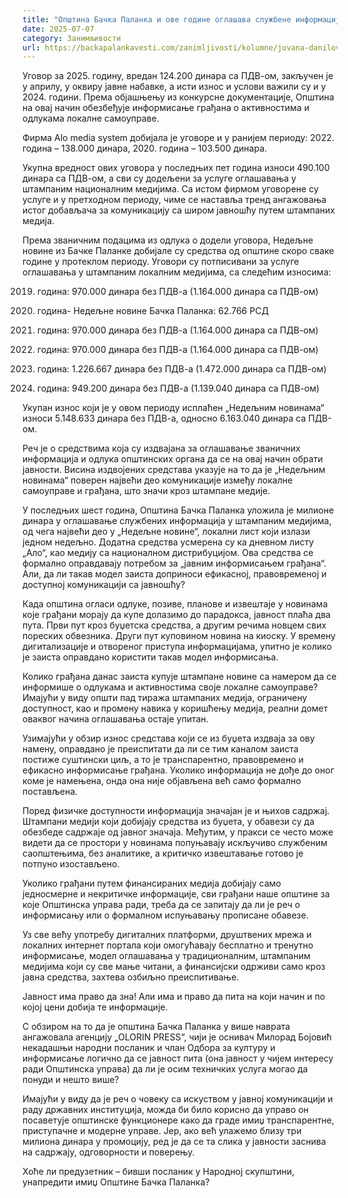 ```yaml
---
title: "Општина Бачка Паланка и ове године оглашава службене информације у дневном листу „Ало“"
date: 2025-07-07
category: Занимљивости
url: https://backapalankavesti.com/zanimljivosti/kolumne/jovana-danilov-kolumna/opstina-backa-palanka-i-ove-godine-u-dnevnom-listu-alo/
---
```


Уговор за 2025. годину, вредан 124.200 динара са ПДВ-ом, закључен је у априлу, у оквиру јавне набавке, а исти износ и услови важили су и у 2024. години. Према објашњењу из конкурсне документације, Општина на овај начин обезбеђује информисање грађана о активностима и одлукама локалне самоуправе.

Фирма Alo media system добијала је уговоре и у ранијем периоду: 2022. година – 138.000 динара, 2020. година – 103.500 динара.

Укупна вредност ових уговора у последњих пет година износи 490.100 динара са ПДВ-ом, а сви су додељени за услуге оглашавања у штампаним националним медијима. Са истом фирмом уговорене су услуге и у претходном периоду, чиме се наставља тренд ангажовања истог добављача за комуникацију са широм јавношћу путем штампаних медија.

Према званичним подацима из одлука о додели уговора, Недељне новине из Бачке Паланке добијале су средства од општине скоро сваке године у протеклом периоду. Уговори су потписивани за услуге оглашавања у штампаним локалним медијима, са следећим износима:

2019. година: 970.000 динара без ПДВ-а (1.164.000 динара са ПДВ-ом)

2020. година- Недељне новине Бачка Паланка: 62.766 РСД

2021. година: 970.000 динара без ПДВ-а (1.164.000 динара са ПДВ-ом)

2022. година: 970.000 динара без ПДВ-а (1.164.000 динара са ПДВ-ом)

2023. година: 1.226.667 динара без ПДВ-а (1.472.000 динара са ПДВ-ом)

2024. година: 949.200 динара без ПДВ-а (1.139.040 динара са ПДВ-ом)

Укупан износ који је у овом периоду исплаћен „Недељним новинама“ износи 5.148.633 динара без ПДВ-а, односно 6.163.040 динара са ПДВ-ом.

Реч је о средствима која су издвајана за оглашавање званичних информација и одлука општинских органа да се на овај начин обрати јавности. Висина издвојених средстава указује на то да је „Недељним новинама“ поверен највећи део комуникације између локалне самоуправе и грађана, што значи кроз штампане медије.

У последњих шест година, Општина Бачка Паланка уложила је милионе динара у оглашавање службених информација у штампаним медијима, од чега највећи део у „Недељне новине“, локални лист који излази једном недељно. Додатна средства усмерена су ка дневном листу „Ало“, као медију са националном дистрибуцијом. Ова средства се формално оправдавају потребом за „јавним информисањем грађана“. Али, да ли такав модел заиста доприноси ефикасној, правовременој и доступној комуникацији са јавношћу?

Када општина огласи одлуке, позиве, планове и извештаје у новинама које грађани морају да купе долазимо до парадокса, јавност плаћа два пута. Први пут кроз буџетска средства, а другим речима новцем свих пореских обвезника. Други пут куповином новина на киоску. У времену дигитализације и отвореног приступа информацијама, упитно је колико је заиста оправдано користити такав модел информисања.

Колико грађана данас заиста купује штампане новине са намером да се информише о одлукама и активностима своје локалне самоуправе? Имајући у виду општи пад тиража штампаних медија, ограничену доступност, као и промену навика у коришћењу медија, реални домет оваквог начина оглашавања остаје упитан.

Узимајући у обзир износ средстава који се из буџета издваја за ову намену, оправдано је преиспитати да ли се тим каналом заиста постиже суштински циљ, а то је транспарентно, правовремено и ефикасно информисање грађана. Уколико информација не дође до оног коме је намењена, онда она није објављена већ само формално постављена.

Поред физичке доступности информација значајан је и њихов садржај. Штампани медији који добијају средства из буџета, у обавези су да обезбеде садржаје од јавног значаја. Међутим, у пракси се често може видети да се простори у новинама попуњавају искључиво службеним саопштењима, без аналитике, а критичко извештавање готово је потпуно изостављено.

Уколико грађани путем финансираних медија добијају само једносмерне и некритичке информације, сви грађани наше општине за које Општинска управа ради, треба да се запитају да ли је реч о информисању или о формалном испуњавању прописане обавезе.

Уз све већу употребу дигиталних платформи, друштвених мрежа и локалних интернет портала који омогућавају бесплатно и тренутно информисање, модел оглашавања у традиционалним, штампаним медијима који су све мање читани, а финансијски одрживи само кроз јавна средства, захтева озбиљно преиспитивање.

Јавност има право да зна! Али има и право да пита на који начин и по којој цени добија те информације.

С обзиром на то да је општина Бачка Паланка у више наврата ангажовала агенцију „OLORIN PRESS“, чији је оснивач Милорад Бојовић некадашњи народни посланик и члан Одбора за културу и информисање логично да се јавност пита (она јавност у чијем интересу ради Општинска управа) да ли је осим техничких услуга могао да понуди и нешто више?

Имајући у виду да је реч о човеку са искуством у јавној комуникацији и раду државних институција, можда би било корисно да управо он посаветује општинске функционере како да граде имиџ транспарентне, приступачне и модерне управе. Јер, ако већ улажемо близу три милиона динара у промоцију, ред је да се та слика у јавности заснива на садржају, одговорности и поверењу.

Хоће ли предузетник – бивши посланик у Народној скупштини, унапредити имиџ Општине Бачка Паланка?
